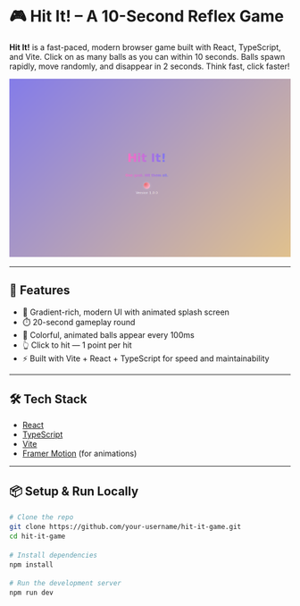 # 🎮 Hit It! – A 10-Second Reflex Game

**Hit It!** is a fast-paced, modern browser game built with React, TypeScript, and Vite. Click on as many balls as you can within 10 seconds. Balls spawn rapidly, move randomly, and disappear in 2 seconds. Think fast, click faster!

![screenshot](./preview.png)

---

## 🚀 Features

- 🎨 Gradient-rich, modern UI with animated splash screen
- ⏱️ 20-second gameplay round
- 🔴 Colorful, animated balls appear every 100ms
- 👆 Click to hit — 1 point per hit
- ⚡ Built with Vite + React + TypeScript for speed and maintainability

---

## 🛠️ Tech Stack

- [React](https://reactjs.org/)
- [TypeScript](https://www.typescriptlang.org/)
- [Vite](https://vitejs.dev/)
- [Framer Motion](https://www.framer.com/motion/) (for animations)

---

## 📦 Setup & Run Locally

```bash
# Clone the repo
git clone https://github.com/your-username/hit-it-game.git
cd hit-it-game

# Install dependencies
npm install

# Run the development server
npm run dev
